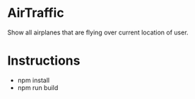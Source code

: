 # AirTraffic
Show all airplanes that are flying over current location of user.

# Instructions
<ul>
    <li>npm install</li>
    <li>npm run build</li>
<ul>
